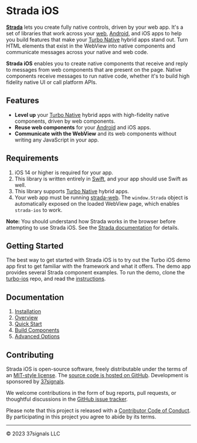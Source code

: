 # Strada iOS

**[Strada](https://strada.hotwired.dev)** lets you create fully native controls, driven by your web app. It's a set of libraries that work across your [web](https://github.com/hotwired/strada-web), [Android](https://github.com/hotwired/strada-android), and iOS apps to help you build features that make your [Turbo Native](https://turbo.hotwired.dev/handbook/native) hybrid apps stand out. Turn HTML elements that exist in the WebView into native components and communicate messages across your native and web code.

**Strada iOS** enables you to create native components that receive and reply to messages from web components that are present on the page. Native components receive messages to run native code, whether it's to build high fidelity native UI or call platform APIs.

## Features
- **Level up** your [Turbo Native](https://turbo.hotwired.dev/handbook/native) hybrid apps with high-fidelity native components, driven by web components.
- **Reuse web components** for your [Android](https://github.com/hotwired/strada-android) and iOS apps.
- **Communicate with the WebView** and its web components without writing any JavaScript in your app.

## Requirements

1. iOS 14 or higher is required for your app.
1. This library is written entirely in [Swift](https://www.swift.org/), and your app should use Swift as well.
1. This library supports [Turbo Native](https://turbo.hotwired.dev/handbook/native) hybrid apps.
1. Your web app must be running [strada-web](https://github.com/hotwired/strada-web). The `window.Strada` object is automatically exposed on the loaded WebView page, which enables `strada-ios` to work.

**Note:** You should understand how Strada works in the browser before attempting to use Strada iOS. See the [Strada documentation](https://strada.hotwired.dev) for details.

## Getting Started
The best way to get started with Strada iOS is to try out the Turbo iOS demo app first to get familiar with the framework and what it offers. The demo app provides several Strada component examples. To run the demo, clone the [turbo-ios](https://github.com/hotwired/turbo-ios) repo, and read the [instructions](https://github.com/hotwired/turbo-ios/tree/main/Demo#readme).

## Documentation

1. [Installation](docs/INSTALLATION.md)
1. [Overview](docs/OVERVIEW.md)
1. [Quick Start](docs/QUICK-START.md)
1. [Build Components](docs/BUILD-COMPONENTS.md)
1. [Advanced Options](docs/ADVANCED-OPTIONS.md)

## Contributing

Strada iOS is open-source software, freely distributable under the terms of an [MIT-style license](LICENSE). The [source code is hosted on GitHub](https://github.com/hotwired/strada-ios). Development is sponsored by [37signals](https://37signals.com/).

We welcome contributions in the form of bug reports, pull requests, or thoughtful discussions in the [GitHub issue tracker](https://github.com/hotwired/strada-ios/issues).

Please note that this project is released with a [Contributor Code of Conduct](docs/CONDUCT.md). By participating in this project you agree to abide by its terms.

---------

© 2023 37signals LLC

